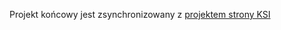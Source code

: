 Projekt końcowy jest zsynchronizowany z <a href = "https://github.com/kamarkiewicz/Strona_KSI">projektem strony KSI</a>
